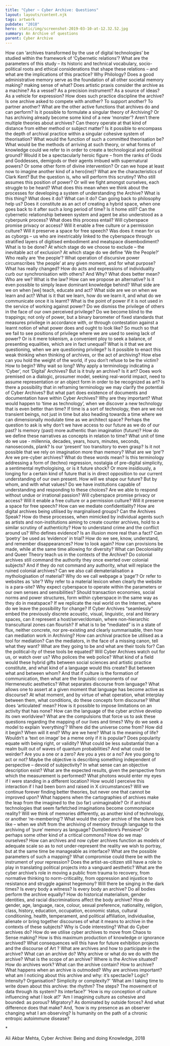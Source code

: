 ```yaml
---
title: "Cyber ~ Cyber Archive: Questions"
layout: layouts/content.njk
tags: artwork
pubdate: "2018"
hero: static/img/screenshot-2019-03-10-at-12.32.52.jpg
summary: An Archive of questions
parent: Cyber Archive
---
```

How can ‘archives transformed by the use of digital technologies’ be studied within the framework of ‘Cybernetic relations’? What are the parameters of this study – its historic and technical vocabulary, socio-political roots and ethical considerations that shape these relations – and what are the implications of this practice? Why Philology? Does a good administrative memory serve as the foundation of all other societal memory making? making sense of what? Does artistic praxis consider the archive as a machine? As a vessel? As a precision instrument? As a source of ideas? As a vehicle for expression? How does such practice discipline the archive? Is one archive asked to compete with another? To support another? To partner another? What are the other active functions that archives do and can perform? Is it possible to formulate a singular theory of Archiving? Or has archiving already become some kind of a new ‘monster’? Aren’t there multiple theories about archives? Can theory operate at that kind of distance from either method or subject matter? Is it possible to encompass the depth of archival practice within a singular cohesive system of theorisation? What would the function of such a committed theorisation be? What would be the methods of arriving at such theory, or what forms of knowledge could we refer to in order to create a technological and political ground? Would it be a spectacularly heroic figure – from the ranks of Gods and Goddesses, demigods or their agents imbued with supernatural powers? Or some other form of divine intervention? Or can we hope at least now to imagine another kind of a hero(ine)? What are the characteristics of Clark Kent? But the question is, who will perform this scrutiny? Who still assumes this position of power? Or will we fight amongst ourselves, each struggle to be heard? What does this mean when we think about the processes for developing a system of understanding the Archive? What is this thing? What does it do? What can it do? Can going back to philosophy help us? Does it constitute as an act of creating a hybrid space, when one goes back to it after such a long period of time? Is it home still? Can the cybernetic relationship between system and agent be also understood as a cyberpunk process? What does this process entail? Will cyberspace promise privacy or access? Will it enable a free culture or a permission culture? Will it preserve a space for free speech? Was does it mean for us as cyborgs – us who are inextricably linked to the cyberspace through stratified layers of digitised embodiment and meatspace disembodiment? What is to be done? At which stage do we choose to exclude – the inevitable act of exclusion? At which stage do we define ‘We the People?’ Who really are ‘the people’? What operation of discursive power circumscribes ‘the people’ at any given moment, and for what purpose? What has really changed? How do acts and expressions of individuality curb our synchronisation with others? And Why? What does better mean? Who are we? What is the law? How can we propose an alternative? Is it even possible to simply leave dominant knowledge behind? What side are we on when \[we] teach, educate and act? What side are we on when we learn and act? What is it that we learn, how do we learn it, and what do we communicate once it is learnt? What is the point of power if it is not used in the service of working against power? Do we dismiss the privilege of others in the face of our own perceived privilege? Do we become blind to the trappings; not only of power, but a binary barometer of fixed standards that measures privilege in accordance with, or through contestation against a learnt notion of what power does and ought to look like? So much so that we fail to see positions of privilege where we are used to seeing lack of power? Or is it mere tokenism, a convenient ploy to seek a balance, of presenting equalities, which are in fact unequal? What is it that we are questioning, when we are questioning privilege? Is it possible to enact this weak thinking when thinking of archives, or the act of archiving? How else can you hold the weight of the world, if you don’t refuse to be the victim? How to begin? Why wait so long? Why apply a terminology indicating a ‘Cyber’, not ‘Digital’ Archives? But is it truly an archive? Is it art? Does work premised on a dialogic, prosumer model, seeking real-world impact, need to assume representation or an object form in order to be recognized as art? Is there a possibility that in reframing terminology we may clarify the potential of Cyber Archives? But what part does existence of documents and documentation have within Cyber Archives? Why are they important? What would happen to ‘time as technology’, when we discover a new technology that is even better than time? If time is a sort of technology, then are we not transient beings, not just in time but also heading towards a time where we can dimensionally modulate time as we architect space? Perhaps the question to ask is why don’t we have access to our future as we do of our past? Is memory (past) more authentic than imagination (future)? How do we define these narratives as concepts in relation to time? What unit of time do we use - millennia, decades, years, hours, minutes, seconds, nanoseconds, plank? Is our ‘present’ too transitory to even grasp? Is it not possible that we rely on imagination more than memory? What are we ‘pre’? Are we pre-cyber archives? What do these words mean? Is this terminology addressing a form of (techno) regression, nostalgia of pre-digital simplicity, a sentimental mythologising, or is it future shock? Or more insidiously, a longing for a certain kind of future that is in direct opposition to our current understanding of our own present. How will we shape our future? But by whom, and with what values? Do we have institutions capable of understanding and responding to these choices? Are we able to respond without undue or irrational passion? Will cyberspace promise privacy or access? Will it enable a free culture or a permission culture? Will it preserve a space for free speech? How can we mediate confidentiality? How are digital archives being utilised by marginalised groups? Can the Archives Speak? How do these processes, when mimicked by individual agents such as artists and non-institutions aiming to create counter archives, hold to a similar scrutiny of authenticity? How to understand crime and the conflict around us? Who defines evidence? Is an illusion more real than a fact? Can ‘poetry’ be used as ‘evidence’ in trial? How do we see, know, understand, and remember disappearances? How to look again? How can provisions be made, while at the same time allowing for diversity? What can Decoloniality and Queer Theory teach us in the contexts of the Archive? Do colonial archives still command the authority they once exerted over colonial subjects? And if they do not command any authority, what will replace the ruined colonial archives? Can we also call dematerialisation a mythologisation of material? Why do we call webpage a ‘page’? Or refer to websites as ‘site’? Why refer to a material lexicon when clearly the website is a para-site? Why expect cyberspace to operate within the parameters or our own senses and sensibilities? Should transaction economies, social norms and power structures, form within cyberspace in the same way as they do in meatspace? If we replicate the real world on the Internet, where do we leave the possibility for change? If Cyber Archives “seamlessly” embed the previously discrete acoustic, visual, linguistic, oral and literary spaces, can it represent a host/server/domain, where non-hierarchic transcultural zones can flourish? If what is to be “mediated” is in a state of flux, neither concrete, nor pre-existing and clearly summarisable, then how can mediation work in Archiving? How can archival practice be utilised as a tool for mediation? Can the mediators, in the face of a missing canon, tell what they want? What are they going to be and what are their tools for? Can the political-ity of these tools be equated? Will Cyber Archives watch out for us, or watch over us? Who polices the web police? What kind of a field would these hybrid gifts between social sciences and artistic practice constitute, and what kind of a language would this create? But between what and between whom? And that if culture is the formation of communication, then what are the linguistic components of our Hermeneutic aesthetics? What separates discourse from language? What allows one to assert at a given moment that language has become active as discourse? At what moment, and by virtue of what operation, what interplay between them, what conditions, do these concepts form discourse? What does ‘articulated’ mean? How is it possible to impose limitations on an activity that has none? How can the language of the cyber archive develop its own worldview? What are the compulsions that force us to ask these questions regarding the mapping of our lives and times? Why do we seek a model to explain ‘everything’? Where did the universe come from? How did it begin? When will it end? Why are we here? What is the meaning of life? Wouldn’t a ‘text on image’ be a meme only if it is popular? Does popularity equate with being right, or validity? What could be less substantial than a realm built out of waves of quantum probabilities? And what could be weirder? Are you a one or a zero? Are you a yes or a no? Are you going to act or not? Maybe the objective is describing something independent of perspective – devoid of subjectivity? In what sense can an objective description exist? What are the expected results, given the perspective from which the measurement is performed? What photons would enter my eyes if I were standing in a different location? How would I perceive this interaction if I had been born and raised in X circumstances? Will we continue forever finding better theories, but never one that cannot be improved upon? What happens when the cartographies of archives make the leap from the imagined to the (so far) unimaginable? Or if archival technologies that seem farfetched imaginations become commonplace reality? Will we think of memories differently, as another kind of technology, or another ‘re-membering’? What would the cyber archive of the future look like – when we shift from the archiving of memory through language to the archiving of ‘pure’ memory as language? Dumbledore’s Pensieve? Or perhaps some other kind of a critical commons? How do we map ourselves? How can archives and now cyber archives function as models of adequate scale so as to not under-represent the reality we wish to portray, but at the same time be manageable as interface? What are the possible parameters of such a mapping? What compromise could there be with the instrument of your repression? Does the artist-as-citizen still have a role to play in translating political projects into a vanguard aesthetic? What are the cyber archive’s role in moving a public from trauma to recovery, from normative thinking to norm-criticality, from oppression and injustice to resistance and struggle against hegemony? Will there be singing in the dark times? Is every body a witness? Is every body an archive? Do all bodies perform the archive equally? How do historical materialism, gender identities, and racial discriminations affect the body archive? How do gender, age, language, race, colour, sexual preference, nationality, religion, class, history, education, occupation, economic status, cultural conditioning, health, temperament, and political affiliation, individualise, alienate or bring together discourses of what it means to archive in the contexts of these subjects? Why is Code interesting? What do Cyber archives do? How do we utilise cyber archives to move from Chaos to Sense making? How is this maximum production of knowledge or ignorance archived? What consequences will this have for future exhibition projects and the discourse of Art ? What are archives and how to participate in the archive? What can an archive do? Why archive or what do we do with the archive? What is the scope of an archive? Where is the Archive situated? How do archives work? What can the archive contain? How to archive? What happens when an archive is outmoded? Why are archives important? what am I noticing about this archive and why: it’s spectacle? Logic? Intensity? Organisation? Simplicity or complexity?’ ‘What am I taking time to write down about this archive: the rhythm? The steps? The movement of data through its system? Its interface?’ ‘How is my conception of culture influencing what I look at?’ ‘Am I imagining culture as cohesive and bounded: as porous? Migratory? As dominated by outside forces? And what difference does that make? And, ‘how is my presence as an observer changing what I am observing? Is humanity on the path of a chronic entropic autoimmune disease?



\*

Ali Akbar Mehta, Cyber Archive: Being and doing Knowledge, 2018
